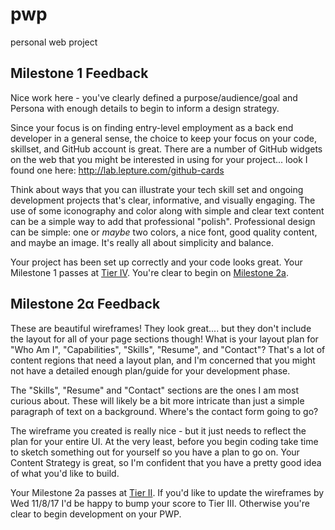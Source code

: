 # pwp
personal web project

## Milestone 1 Feedback
Nice work here - you've clearly defined a purpose/audience/goal and Persona with enough details to begin to inform a design strategy.

Since your focus is on finding entry-level employment as a back end developer in a general sense, the choice to keep your focus on your code, skillset, and GitHub account is great. There are a number of GitHub widgets on the web that you might be interested in using for your project... look I found one here: http://lab.lepture.com/github-cards

Think about ways that you can illustrate your tech skill set and ongoing development projects that's clear, informative, and visually engaging. The use of some iconography and color along with simple and clear text content can be a simple way to add that professional "polish". Professional design can be simple: one or _maybe_ two colors, a nice font, good quality content, and maybe an image. It's really all about simplicity and balance.

Your project has been set up correctly and your code looks great. Your Milestone 1 passes at [Tier IV](https://bootcamp-coders.cnm.edu/projects/personal/rubric/). You're clear to begin on [Milestone 2a](https://bootcamp-coders.cnm.edu/projects/personal/milestone-two/). 

## Milestone 2&alpha; Feedback
These are beautiful wireframes! They look great.... but they don't include the layout for all of your page sections though! What is your layout plan for "Who Am I", "Capabilities", "Skills", "Resume", and "Contact"? That's a lot of content regions that need a layout plan, and I'm concerned that you might not have a detailed enough plan/guide for your development phase.

The "Skills", "Resume" and "Contact" sections are the ones I am most curious about. These will likely be a bit more intricate than just a simple paragraph of text on a background. Where's the contact form going to go?

The wireframe you created is really nice - but it just needs to reflect the plan for your entire UI. At the very least, before you begin coding take time to sketch something out for yourself so you have a plan to go on. Your Content Strategy is great, so I'm confident that you have a pretty good idea of what you'd like to build.

Your Milestone 2a passes at [Tier II](https://bootcamp-coders.cnm.edu/projects/personal/rubric/). If you'd like to update the wireframes by Wed 11/8/17 I'd be happy to bump your score to Tier III. Otherwise you're clear to begin development on your PWP.

